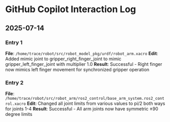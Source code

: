 # GitHub Copilot Interaction Log

## 2025-07-14

### Entry 1
**File**: `/home/trace/robot/src/robot_model_pkg/urdf/robot_arm.xacro`
**Edit**: Added mimic joint to gripper_right_finger_joint to mimic gripper_left_finger_joint with multiplier 1.0
**Result**: Successful - Right finger now mimics left finger movement for synchronized gripper operation

### Entry 2
**File**: `/home/trace/robot/src/robot_arm/ros2_control/base_arm_system.ros2_control.xacro`
**Edit**: Changed all joint limits from various values to pi/2 both ways for joints 1-4
**Result**: Successful - All arm joints now have symmetric ±90 degree limits
